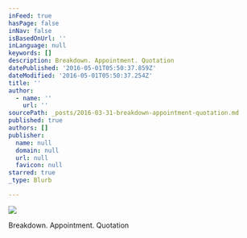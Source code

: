```yaml
---
inFeed: true
hasPage: false
inNav: false
isBasedOnUrl: ''
inLanguage: null
keywords: []
description: Breakdown. Appointment. Quotation
datePublished: '2016-05-01T05:50:37.859Z'
dateModified: '2016-05-01T05:50:37.254Z'
title: ''
author:
  - name: ''
    url: ''
sourcePath: _posts/2016-03-31-breakdown-appointment-quotation.md
published: true
authors: []
publisher:
  name: null
  domain: null
  url: null
  favicon: null
starred: true
_type: Blurb

---
```

![](https://s3-us-west-2.amazonaws.com/the-grid-img/p/ab595a24a629f157751cbc0de43213c0774ca573.gif)

Breakdown. Appointment. Quotation